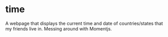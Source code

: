 # time
A webpage that displays the current time and date of countries/states that my friends live in. Messing around with Momentjs.
